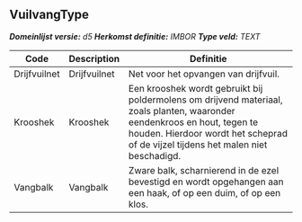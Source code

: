 ﻿## VuilvangType

*__Domeinlijst versie:__ d5*
*__Herkomst definitie:__ IMBOR*
*__Type veld:__ TEXT*

|__Code__ |__Description__ |__Definitie__	|
|	---	|	---	|   ---	| 
| Drijfvuilnet | Drijfvuilnet | Net voor het opvangen van drijfvuil. |
| Krooshek | Krooshek | Een krooshek wordt gebruikt bij poldermolens om drijvend materiaal, zoals planten, waaronder eendenkroos en hout, tegen te houden. Hierdoor wordt het scheprad of de vijzel tijdens het malen niet beschadigd. |
| Vangbalk | Vangbalk | Zware balk, scharnierend in de ezel bevestigd en wordt opgehangen aan een haak, of op een duim, of op een klos. |

